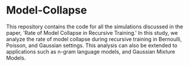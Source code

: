 # Model-Collapse

This repository contains the code for all the simulations discussed in the paper, 'Rate of Model Collapse in Recursive Training.' In this study, we analyze the rate of model collapse during recursive training in Bernoulli, Poisson, and Gaussian settings. This analysis can also be extended to applications such as n-gram language models, and Gaussian Mixture Models.
